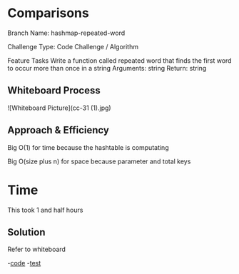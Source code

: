 # Comparisons

Branch Name: hashmap-repeated-word

Challenge Type: Code Challenge / Algorithm

Feature Tasks
Write a function called repeated word that finds the first word to occur more than once in a string
Arguments: string
Return: string

## Whiteboard Process
![Whiteboard Picture](cc-31 (1).jpg)

## Approach & Efficiency

Big O(1) for time because the hashtable is computating 

Big O(size  plus n) for space because parameter and total keys


# Time

This took 1 and half hours


## Solution

Refer to whiteboard

-[code](https://github.com/houseofpython/data-structures-and-algorithms/blob/main/python/data_structures/hashtable_repeated_word.py)
-[test](https://github.com/houseofpython/data-structures-and-algorithms/blob/main/python/data_structures/first_repeated_word_test.py)
